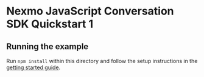 # Nexmo JavaScript Conversation SDK Quickstart 1

## Running the example

Run `npm install` within this directory and follow the setup instructions in the [getting started guide](../../getting-started.md).